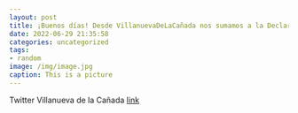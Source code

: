 ```yaml
---
layout: post
title: ¡Buenos días! Desde VillanuevaDeLaCañada nos sumamos a la Declaración Institucional de @fempcomunica con motivo del OrgulloLGT...
date: 2022-06-29 21:35:58
categories: uncategorized
tags:
- random
image: /img/image.jpg
caption: This is a picture
---
```

Twitter Villanueva de la Cañada [link](https://twitter.com/AytoVDLCanada/status/1541684854487646208)
